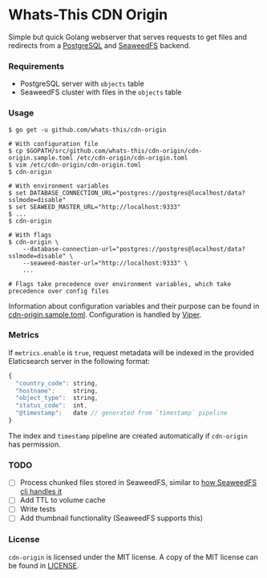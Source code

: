 # Whats-This CDN Origin

Simple but quick Golang webserver that serves requests to get files and
redirects from a [PostgreSQL](https://www.postgresql.org) and
[SeaweedFS](https://github.com/chrislusf/seaweedfs) backend.

### Requirements

- PostgreSQL server with `objects` table
- SeaweedFS cluster with files in the `objects` table

### Usage

```
$ go get -u github.com/whats-this/cdn-origin

# With configuration file
$ cp $GOPATH/src/github.com/whats-this/cdn-origin/cdn-origin.sample.toml /etc/cdn-origin/cdn-origin.toml
$ vim /etc/cdn-origin/cdn-origin.toml
$ cdn-origin

# With environment variables
$ set DATABASE_CONNECTION_URL="postgres://postgres@localhost/data?sslmode=disable"
$ set SEAWEED_MASTER_URL="http://localhost:9333"
$ ...
$ cdn-origin

# With flags
$ cdn-origin \
    --database-connection-url="postgres://postgres@localhost/data?sslmode=disable" \
    --seaweed-master-url="http://localhost:9333" \
    ...

# Flags take precedence over environment variables, which take precedence over config files
```

Information about configuration variables and their purpose can be found in
[cdn-origin.sample.toml](cdn-origin.sample.toml). Configuration is handled by
[Viper](https://github.com/spf13/viper).

### Metrics

If `metrics.enable` is `true`, request metadata will be indexed in the provided
Elaticsearch server in the following format:

```js
{
  "country_code": string,
  "hostname":     string,
  "object_type":  string,
  "status_code":  int,
  "@timestamp":   date // generated from `timestamp` pipeline
}
```

The index and `timestamp` pipeline are created automatically if `cdn-origin` has
permission.

### TODO

- [ ] Process chunked files stored in SeaweedFS, similar to [how SeaweedFS cli
  handles it](https://github.com/chrislusf/seaweedfs/wiki/Large-File-Handling)
- [ ] Add TTL to volume cache
- [ ] Write tests
- [ ] Add thumbnail functionality (SeaweedFS supports this)

### License

`cdn-origin` is licensed under the MIT license. A copy of the MIT license can be
found in [LICENSE](LICENSE).
